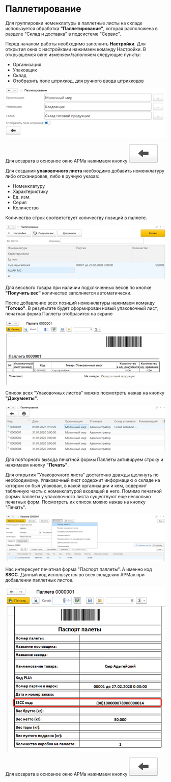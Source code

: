 # Паллетирование

Для группировки номенклатуры в паллетные листы на складе используется обработка **"Паллетирование"**, которая расположена в разделе "Склад и доставка" в подсистеме "Сервис".

Перед началом работы необходимо заполнить **Настройки**. Для открытия окна с настройками нажимаем команду Настройки. В открывшемся окне изменяем/заполняем следующие пункты:

- Организация
- Упаковщик
- Склад
- Отобразить поле штрихкод, для ручного ввода штрихкодов

![1](Paletirovanie.assets/1.png)

Для возврата в основное окно АРМа нажимаем кнопку ![2](Paletirovanie.assets/2.png)

Для создания **упаковочного листа** необходимо добавить номенклатуру либо отсканировав, либо в ручную указав:

- Номенклатуру
- Характеристику
- Ед. изм.
- Серия
- Количество

Количество строк соответствует количеству позиций в паллете.

![3](Paletirovanie.assets/3.png)

Для весового товара при наличии подключенных весов по кнопке **"Получить вес"** количество заполняется автоматически.

После добавление всех позиций номенклатуры нажимаем команду **"Готово"**. В результате будет сформирован новый упаковочный лист, печатная форма Паллеты отобразится на экране

![4](Paletirovanie.assets/4.png)

Список всех "Упаковочных листов" можно посмотреть нажав на кнопку **"Документы"**. 

![5](Paletirovanie.assets/5.png)

Для повторного вывода печатной формы Паллеты активируем строку и нажимаем кнопку **"Печать"**.

Для открытия "Упаковочного листа" достаточно дважды щелкнуть по необходимому. Упаковочный лист содержит информацию о складе на котором он был упакован, в какой организации и кем, содержит табличную часть с номенклатурой входящей в него. 
Помимо печатной формы паллеты у упаковочного листа существуют еще несколько печатных форм. Посмотреть их список можно нажав на кнопку "Печать".

![6](Paletirovanie.assets/6.png)

Нас интересует печатная форма "Паспорт паллеты". А именно код **SSCC**. Данный код используется во всех складских АРМах при добавлении паллетных листов.

![7](Paletirovanie.assets/7.png)

Для возврата в основное окно АРМа нажимаем кнопку ![2](Paletirovanie.assets/2.png)